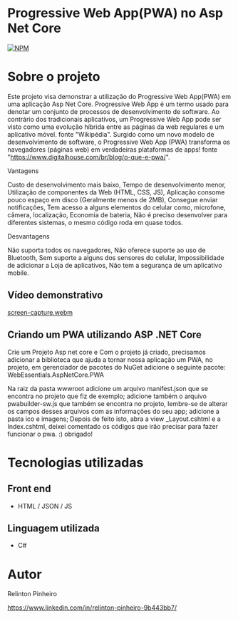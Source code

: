 # Progressive Web App(PWA) no Asp Net Core
[![NPM](https://img.shields.io/npm/l/react)](https://github.com/Relinton/AspNetCorePaginacaoDataTable/blob/main/LICENSE) 

# Sobre o projeto

Este projeto visa demonstrar a utilização do Progressive Web App(PWA) em uma aplicação Asp Net Core.
Progressive Web App é um termo usado para denotar um conjunto de processos de desenvolvimento de software. Ao contrário dos tradicionais aplicativos, um Progressive Web App pode ser visto como uma evolução híbrida entre as páginas da web regulares e um aplicativo móvel. fonte "Wikipédia".
Surgido como um novo modelo de desenvolvimento de software, o Progressive Web App (PWA) transforma os navegadores (páginas web) em verdadeiras plataformas de apps! fonte "https://www.digitalhouse.com/br/blog/o-que-e-pwa/".

Vantagens
 

Custo de desenvolvimento mais baixo,
Tempo de desenvolvimento menor,
Utilização de componentes da Web (HTML, CSS, JS),
Aplicação consome pouco espaço em disco (Geralmente menos de 2MB),
Consegue enviar notificações,
Tem acesso a alguns elementos do celular como, microfone, câmera, localização,
Economia de bateria,
Não é preciso desenvolver para diferentes sistemas, o mesmo código roda em quase todos.
 
Desvantagens
 

Não suporta todos os navegadores,
Não oferece suporte ao uso de Bluetooth,
Sem suporte a alguns dos sensores do celular,
Impossibilidade de adicionar a Loja de aplicativos,
Não tem a segurança de um aplicativo mobile.

## Vídeo demonstrativo
[screen-capture.webm](https://user-images.githubusercontent.com/32855779/180622405-2f605ff2-8aaa-4b3f-88cc-d12041e389ff.webm)

## Criando um PWA utilizando ASP .NET Core
Crie um Projeto Asp net core e Com o projeto já criado, precisamos adicionar a biblioteca que ajuda a tornar nossa aplicação um PWA, no projeto, em gerenciador de pacotes do NuGet adicione o seguinte pacote:
WebEssentials.AspNetCore.PWA

Na raiz da pasta wwwroot adicione um arquivo manifest.json que se encontra no projeto que fiz de exemplo;
adicione também o arquivo pwabuilder-sw.js que também se encontra no projeto, lembre-se de alterar os campos desses arquivos com as informações do seu app;
adicione a pasta ico e imagens;
Depois de feito isto, abra a view _Layout.cshtml e a Index.cshtml, deixei comentado os códigos que irão precisar para fazer funcionar o pwa.  :) 
obrigado! 



# Tecnologias utilizadas
## Front end
- HTML / JSON / JS

## Linguagem utilizada
- C#

# Autor
Relinton Pinheiro

https://www.linkedin.com/in/relinton-pinheiro-9b443bb7/
